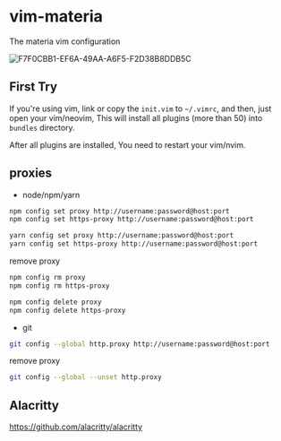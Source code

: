 # vim-materia
The materia vim configuration

![F7F0CBB1-EF6A-49AA-A6F5-F2D38B8DDB5C](https://user-images.githubusercontent.com/49949411/103366286-2a317e00-4afd-11eb-8dbd-54aa91d125cb.png)

## First Try
If you're using vim, link or copy the `init.vim` to `~/.vimrc`, and then, just open your vim/neovim, This will install all plugins (more than 50) into `bundles` directory.

After all plugins are installed, You need to restart your vim/nvim.

## proxies
- node/npm/yarn
```sh
npm config set proxy http://username:password@host:port
npm config set https-proxy http://username:password@host:port

yarn config set proxy http://username:password@host:port
yarn config set https-proxy http://username:password@host:port
```
remove proxy
```sh
npm config rm proxy
npm config rm https-proxy

npm config delete proxy
npm config delete https-proxy
```

- git
```sh
git config --global http.proxy http://username:password@host:port
```
remove proxy
```sh
git config --global --unset http.proxy
```

## Alacritty
https://github.com/alacritty/alacritty
